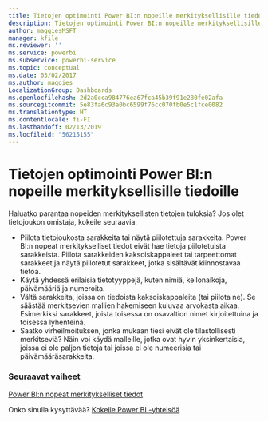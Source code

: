```yaml
---
title: Tietojen optimointi Power BI:n nopeille merkityksellisille tiedoille
description: Tietojen optimointi Power BI:n nopeille merkityksellisille tiedoille. Jos Power BI ei löydä tiedoistasi merkityksellisiä tietoja, kokeile näitä neuvoja
author: maggiesMSFT
manager: kfile
ms.reviewer: ''
ms.service: powerbi
ms.subservice: powerbi-service
ms.topic: conceptual
ms.date: 03/02/2017
ms.author: maggies
LocalizationGroup: Dashboards
ms.openlocfilehash: 2d2a0cca984776ea67fca45b39f91e280fe02afa
ms.sourcegitcommit: 5e83fa6c93a0bc6599f76cc070fb0e5c1fce0082
ms.translationtype: HT
ms.contentlocale: fi-FI
ms.lasthandoff: 02/13/2019
ms.locfileid: "56215155"
---
```

# <a name="optimize-your-data-for-power-bi-quick-insights"></a>Tietojen optimointi Power BI:n nopeille merkityksellisille tiedoille
Haluatko parantaa nopeiden merkityksellisten tietojen tuloksia?  Jos olet tietojoukon omistaja, kokeile seuraavia:

* Piilota tietojoukosta sarakkeita tai näytä piilotettuja sarakkeita. Power BI:n nopeat merkitykselliset tiedot eivät hae tietoja piilotetuista sarakkeista.  Piilota sarakkeiden kaksoiskappaleet tai tarpeettomat sarakkeet ja näytä piilotetut sarakkeet, jotka sisältävät kiinnostavaa tietoa.
* Käytä yhdessä erilaisia tietotyyppejä, kuten nimiä, kellonaikoja, päivämääriä ja numeroita.
* Vältä sarakkeita, joissa on tiedoista kaksoiskappaleita (tai piilota ne).  Se säästää merkitsevien mallien hakemiseen kuluvaa arvokasta aikaa.  Esimerkiksi sarakkeet, joista toisessa on osavaltion nimet kirjoitettuina ja toisessa lyhenteinä.
* Saatko virheilmoituksen, jonka mukaan tiesi eivät ole tilastollisesti merkitseviä?  Näin voi käydä malleille, jotka ovat hyvin yksinkertaisia, joissa ei ole paljon tietoja tai joissa ei ole numeerisia tai päivämääräsarakkeita.

### <a name="next-steps"></a>Seuraavat vaiheet
[Power BI:n nopeat merkitykselliset tiedot](consumer/end-user-insights.md)

Onko sinulla kysyttävää? [Kokeile Power BI -yhteisöä](http://community.powerbi.com/)

